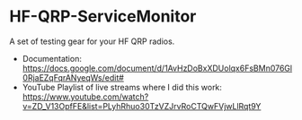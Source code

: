 # HF-QRP-ServiceMonitor
A set of testing gear for your HF QRP radios.

* Documentation: https://docs.google.com/document/d/1AvHzDoBxXDUolqx6FsBMn076Gl0RjaEZqFqrANyeqWs/edit#
* YouTube Playlist of live streams where I did this work: https://www.youtube.com/watch?v=ZD_V13OpfFE&list=PLyhRhuo30TzVZJrvRoCTQwFVjwLlRqt9Y
